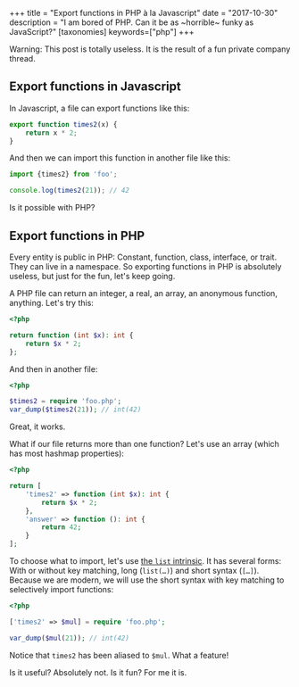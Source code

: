 +++
title = "Export functions in PHP à la Javascript"
date = "2017-10-30"
description = "I am bored of PHP. Can it be as ~horrible~ funky as JavaScript?"
[taxonomies]
keywords=["php"]
+++

Warning: This post is totally useless. It is the result of a fun private
company thread.

## Export functions in Javascript

In Javascript, a file can export functions like this:

```javascript
export function times2(x) {
    return x * 2;
}
```

And then we can import this function in another file like this:

```javascript
import {times2} from 'foo';

console.log(times2(21)); // 42
```

Is it possible with PHP?

## Export functions in PHP

Every entity is public in PHP: Constant, function, class, interface, or
trait. They can live in a namespace. So exporting functions in PHP is
absolutely useless, but just for the fun, let's keep going.

A PHP file can return an integer, a real, an array, an anonymous
function, anything. Let's try this:

```php
<?php

return function (int $x): int {
    return $x * 2;
};
```

And then in another file:

```php
<?php

$times2 = require 'foo.php';
var_dump($times2(21)); // int(42)
```

Great, it works.

What if our file returns more than one function? Let's use an array
(which has most hashmap properties):

```php
<?php

return [
    'times2' => function (int $x): int {
        return $x * 2;
    },
    'answer' => function (): int {
        return 42;
    }
];
```

To choose what to import, let's use [the `list`
intrinsic](https://github.com/php/php-langspec/blob/master/spec/10-expressions.md#list-intrinsic).
It has several forms: With or without key matching, long (`list(…)`) and
short syntax (`[…]`). Because we are modern, we will use the short
syntax with key matching to selectively import functions:

```php
<?php

['times2' => $mul] = require 'foo.php';

var_dump($mul(21)); // int(42)
```

Notice that `times2` has been aliased to `$mul`. What a feature!

Is it useful? Absolutely not. Is it fun? For me it is.
